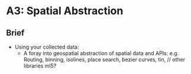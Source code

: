 # A3: Spatial Abstraction

## Brief

* Using your collected data:
  * A foray into geospatial abstraction of spatial data and APIs: e.g. Routing, binning, isolines, place search, bezier curves, tin, // other libraries ml5?


<!-- 
* Spatial Abstraction: Routing, binning, isolines, place search, bezier curves, tin, // other libraries ml5?

 -->
